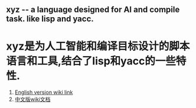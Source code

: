 xyz -- a language designed for AI and compile task. like lisp and yacc.
-----------------------------------------------------------------------
xyz是为人工智能和编译目标设计的脚本语言和工具,结合了lisp和yacc的一些特性.
=======================================================================

1. [English version wiki link](README-en.md)
2. [中文版wiki文档](README-cn.md)


